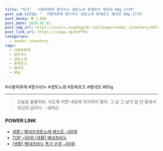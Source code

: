 ```yaml
--- 
title: "특가!   사봉파퓨메 향수비누 생토노레 튜베로즈 뱅네프 60g 1779" 
post_sub_title: "  사봉파퓨메 향수비누 생토노레 튜베로즈 뱅네프 60g 1779" 
post_money: ₩ 3,600 
post_date: 2020.02.01 
post_img_url: https://static.coupangcdn.com/image/vendor_inventory/4d7e/552877516b4cf4376c6ca6ab96c8166e6ef7e05e5c809c8420ea2b04c884.jpg 
post_link_url: https://coupa.ng/bnPf9o 
categories: 
  - vendor_inventory 
tags: 
  - 사봉파퓨메 
  - 향수비누 
  - 생토노레 
  - 튜베로즈 
  - 뱅네프 
  - 60g 
--- 
```

  #사봉파퓨메 #향수비누 #생토노레 #튜베로즈 #뱅네프 #60g 
<hr> 

> 오늘을 붙들어라. 되도록 이면 내일에 의지하지 말라. 그 날 그 날이 일 년 중에서 최선의 날이다. - 에머슨 


### POWER LINK

* <a href="https://blog.naver.com/santokki14/221778820668" target="_blank">생활 / 뱅네프생토노레 베스트 ~50위</a>
* <a href="https://blog.naver.com/an0733/221792537843" target="_blank"> TOP ~50위 [생활] 뱅네프비누</a>
* <a href="https://blog.naver.com/sakai111/221792537844" target="_blank"> [생활] 뱅네프비누 특가 순위 ~50위</a>
